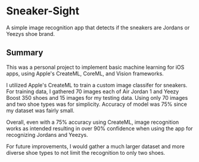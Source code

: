 # Sneaker-Sight
A simple image recognition app that detects if the sneakers are Jordans or Yeezys shoe brand.

## Summary
This was a personal project to implement basic machine learning for iOS apps, using Apple's CreateML, CoreML, and 
Vision frameworks.

I utilized Apple's CreateML to train a custom image classifer for sneakers. For training data, 
I gathered 70 images each of Air Jordan 1 and Yeezy Boost 350 shoes and 15 images for my testing data. 
Using only 70 images and two shoe types was for simplicity. 
Accuracy of model was 75% since my dataset was fairly small. 

Overall, even with a 75% accuracy using CreateML, image recognition works as intended resulting in over 90% confidence when using the app for recognizing Jordans and Yeezys. 

For future improvements, I would gather a much larger dataset and more diverse shoe types to not limit the recognition to only two shoes.
